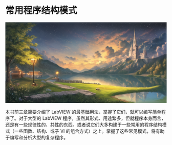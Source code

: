 # 常用程序结构模式

![](cover/pattern.png)

本书前三章简要介绍了 LabVIEW 的最基础用法，掌握了它们，就可以编写简单程序了。对于大型的 LabVIEW 程序，虽然其形式、用途繁多，但就程序本身而言，还是有一些规律性的、共性的东西。或者说它们大多构建于一些常用的程序结构模式（一些函数、结构、或子 VI 的组合方式）之上。掌握了这些常见模式，将有助于编写和分析大型的复杂程序。
